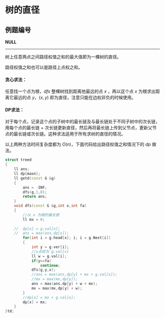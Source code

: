 # 树的直径

## 例题编号

**NULL**

------

树上任意两点之间路径权值之和的最大值即为一棵树的直径。

路径权值之和也可以是路径上点权之和。

#### 贪心求法：

任意找一个点为根，$dfs$ 整棵树找到距离他最远的点 $x$ ，再以这个点 $x$ 为根求出距离它最远的点 $y$，$(x,y)$ 即为直径，注意只能在边权非负的时候使用。

#### DP求法：

对于每个点，记录这个点的子树中的最长链及与最长链处于不同子树中的次长链，用每个点的最长链 + 次长链更新直径，然后再将最长链上传到父节点，更新父节点的最长链或次长链。这种求法适用于所有求树的直径的情况。

以上两种方法时间复杂度都为 $O(n)$，下面代码给出路径权值之和情况下的 $dp$ 做法。

```c++
struct treed
{
	ll ans;
	ll dp[maxn];
	ll getd(const G &g)
	{
		ans = -INF;
		dfs(g,1,0);
		return ans;
	}
	void dfs(const G &g,int x,int fa)
	{
		//以 x 为根的最长链
        ll mx = 0;
		
	//	dp[x] = g.val[x];
	//	ans = max(ans,dp[x]);
		for(int i = g.head[x]; i; i = g.Next[i])
		{
			int y = g.ver[i];
            //x点权为 g.val[x]
			ll w = g.val[i];
			if(y==fa)
				continue;
			dfs(g,y,x);
            //ans = max(ans,dp[y] + mx + g.val[x]);
			//mx = max(mx,dp[y]);
			ans = max(ans,dp[y] + w + mx);
			mx = max(mx,dp[y] + w);
		}
        //dp[x] = mx + g.val[x];
		dp[x] = mx;
	}
}td;
```

